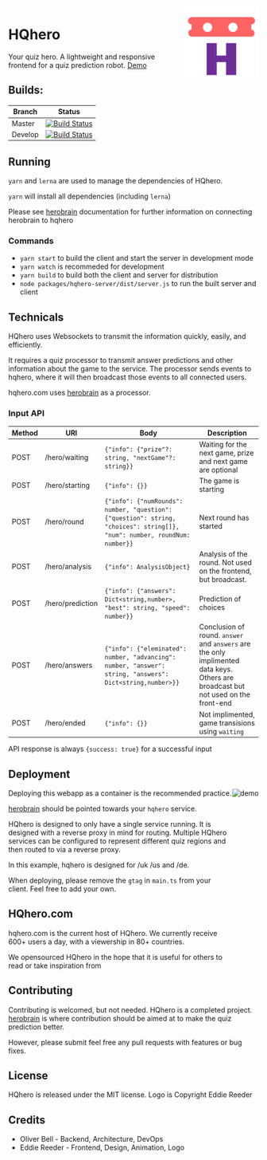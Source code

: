<img align="right" alt="icon" src=".assets/icon.png" height="150px">

# HQhero

Your quiz hero. A lightweight and responsive frontend 
for a quiz prediction robot. [Demo](https://hqhero.com/training)

## Builds:

Branch | Status 
-------|--------
Master | [![Build Status](https://dev.azure.com/hqhero/hqhero/_apis/build/status/freshollie.hqhero?branchName=master)](https://dev.azure.com/hqhero/hqhero/_build/latest?definitionId=1&branchName=master)
Develop | [![Build Status](https://dev.azure.com/hqhero/hqhero/_apis/build/status/freshollie.hqhero?branchName=develop)](https://dev.azure.com/hqhero/hqhero/_build/latest?definitionId=1&branchName=develop)

## Running

`yarn` and `lerna` are used to manage the dependencies of HQhero.

`yarn` will install all dependencies (including `lerna`)

Please see [herobrain](https://github.com/freshollie/herobrain) documentation
for further information on connecting herobrain to hqhero

### Commands

- `yarn start` to build the client and start the server in development mode
- `yarn watch` is recommeded for development
- `yarn build` to build both the client and server for distribution
- `node packages/hqhero-server/dist/server.js` to run the built server and client

## Technicals

HQhero uses Websockets to transmit the information quickly, easily, and efficiently.

It requires a quiz processor to transmit answer predictions and other
information about the game to the service. The processor sends events 
to hqhero, where it will then broadcast those events to all connected users.

hqhero.com uses [herobrain](https://github.com/freshollie/herobrain) as a processor.

### Input API

Method | URI | Body | Description
--- | --- | --- | ---
POST | /hero/waiting | `{"info": {"prize"?: string, "nextGame"?: string}}` | Waiting for the next game, prize and next game are optional
POST | /hero/starting | `{"info": {}}` | The game is starting
POST | /hero/round | `{"info": {"numRounds": number, "question": {"question": string, "choices": string[]}, "num": number, roundNum: number}}` | Next round has started
POST | /hero/analysis | `{"info": AnalysisObject}` | Analysis of the round. Not used on the frontend, but broadcast.
POST | /hero/prediction | `{"info": {"answers": Dict<string,number>, "best": string, "speed": number}}` | Prediction of choices
POST | /hero/answers | `{"info": {"eleminated": number, "advancing": number, "answer": string, "answers": Dict<string,number>}}` | Conclusion of round. `answer` and `answers` are the only implimented data keys. Others are broadcast but not used on the front-end
POST | /hero/ended | `{"info": {}}` | Not implimented, game transisions using `waiting`

API response is always `{success: true}` for a successful input

## Deployment

<img align="right" alt="demo" src=".assets/demo.gif" height="400px">

Deploying this webapp as a container is the recommended practice.

[herobrain](https://github.com/freshollie/herobrain) should be pointed
towards your `hqhero` service.

HQhero is designed to only have a single service running. It is
designed with a reverse proxy in mind for routing. Multiple HQhero 
services can be configured to represent different quiz regions and
then routed to via a reverse proxy.

In this example, hqhero is designed for /uk /us and /de.

When deploying, please remove the `gtag` in `main.ts` from your client.
Feel free to add your own.

## HQhero.com

hqhero.com is the current host of HQhero. We currently receive 600+ users a day, with a viewership in 80+ countries.

We opensourced HQhero in the hope that it is useful for others to read or take inspiration from

## Contributing

Contributing is welcomed, but not needed. HQhero is a completed project. [herobrain](https://github.com/freshollie/herobrain) is where contribution
should be aimed at to make the quiz prediction better.

However, please submit feel free any pull requests with features or bug fixes.

## License

HQhero is released under the MIT license. Logo is Copyright Eddie Reeder

## Credits

- Oliver Bell - Backend, Architecture, DevOps
- Eddie Reeder - Frontend, Design, Animation, Logo

